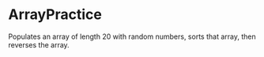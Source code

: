 # ArrayPractice
Populates an array of length 20 with random numbers, sorts that array, then reverses the array.
